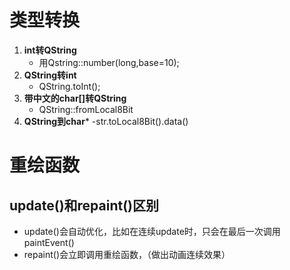 # 类型转换
1. **int转QString**
    - 用Qstring::number(long,base=10);
2. **QString转int**
    - QString.toInt();
3. **带中文的char[]转QString**
   - QString::fromLocal8Bit 
4. **QString到char***
   -str.toLocal8Bit().data()

# 重绘函数
## update()和repaint()区别    
- update()会自动优化，比如在连续update时，只会在最后一次调用paintEvent()
- repaint()会立即调用重绘函数，（做出动画连续效果）